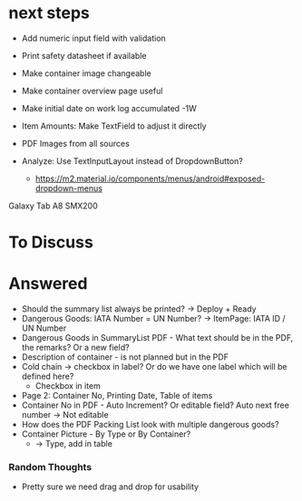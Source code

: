 # next steps
* Add numeric input field with validation

* Print safety datasheet if available

* Make container image changeable
* Make container overview page useful

* Make initial date on work log accumulated -1W

* Item Amounts: Make TextField to adjust it directly

* PDF Images from all sources

* Analyze: Use TextInputLayout instead of DropdownButton?
  * https://m2.material.io/components/menus/android#exposed-dropdown-menus

Galaxy Tab A8 SMX200

# To Discuss

# Answered
* Should the summary list always be printed? -> Deploy + Ready
* Dangerous Goods: IATA Number = UN Number? -> ItemPage: IATA ID / UN Number
* Dangerous Goods in SummaryList PDF - What text should be in the PDF, the remarks? Or a new field?
* Description of container - is not planned but in the PDF
* Cold chain -> checkbox in label? Or do we have one label which will be defined here?
  * Checkbox in item
* Page 2: Container No, Printing Date, Table of items
* Container No in PDF - Auto Increment? Or editable field? Auto next free number -> Not editable
* How does the PDF Packing List look with multiple dangerous goods?
* Container Picture - By Type or By Container?
  * -> Type, add in table


### Random Thoughts
* Pretty sure we need drag and drop for usability